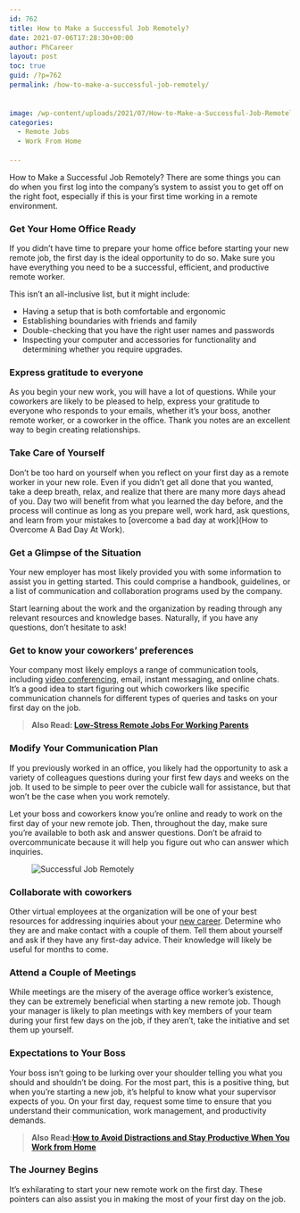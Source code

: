 ```yaml
---
id: 762
title: How to Make a Successful Job Remotely?
date: 2021-07-06T17:28:30+00:00
author: PhCareer
layout: post
toc: true
guid: /?p=762
permalink: /how-to-make-a-successful-job-remotely/


image: /wp-content/uploads/2021/07/How-to-Make-a-Successful-Job-Remotely.jpg
categories:
  - Remote Jobs
  - Work From Home

---
```

How to Make a Successful Job Remotely? There are some things you can do when you first log into the company&#8217;s system to assist you to get off on the right foot, especially if this is your first time working in a remote environment.

### **Get Your Home Office Ready**

If you didn&#8217;t have time to prepare your home office before starting your new remote job, the first day is the ideal opportunity to do so. Make sure you have everything you need to be a successful, efficient, and productive remote worker.

This isn&#8217;t an all-inclusive list, but it might include:

  * Having a setup that is both comfortable and ergonomic
  * Establishing boundaries with friends and family
  * Double-checking that you have the right user names and passwords
  * Inspecting your computer and accessories for functionality and determining whether you require upgrades.

### **Express gratitude to everyone**

As you begin your new work, you will have a lot of questions. While your coworkers are likely to be pleased to help, express your gratitude to everyone who responds to your emails, whether it&#8217;s your boss, another remote worker, or a coworker in the office. Thank you notes are an excellent way to begin creating relationships.

### **Take Care of Yourself**

Don&#8217;t be too hard on yourself when you reflect on your first day as a remote worker in your new role. Even if you didn&#8217;t get all done that you wanted, take a deep breath, relax, and realize that there are many more days ahead of you. Day two will benefit from what you learned the day before, and the process will continue as long as you prepare well, work hard, ask questions, and learn from your mistakes to \[overcome a bad day at work\](How to Overcome A Bad Day At Work).

### **Get a Glimpse of the Situation**

Your new employer has most likely provided you with some information to assist you in getting started. This could comprise a handbook, guidelines, or a list of communication and collaboration programs used by the company.

Start learning about the work and the organization by reading through any relevant resources and knowledge bases. Naturally, if you have any questions, don&#8217;t hesitate to ask!

### **Get to know your coworkers&#8217; preferences**

Your company most likely employs a range of communication tools, including [video conferencing](https://en.wikipedia.org/wiki/Videotelephony), email, instant messaging, and online chats. It&#8217;s a good idea to start figuring out which coworkers like specific communication channels for different types of queries and tasks on your first day on the job.

<blockquote class="wp-block-quote">
  <p>
    <strong>Also Read: <a href="/low-stress-remote-jobs-for-working-parents/">Low-Stress Remote Jobs For Working Parents</a></strong>
  </p>
</blockquote>

### **Modify Your Communication Plan**

If you previously worked in an office, you likely had the opportunity to ask a variety of colleagues questions during your first few days and weeks on the job. It used to be simple to peer over the cubicle wall for assistance, but that won&#8217;t be the case when you work remotely.

Let your boss and coworkers know you&#8217;re online and ready to work on the first day of your new remote job. Then, throughout the day, make sure you&#8217;re available to both ask and answer questions. Don&#8217;t be afraid to overcommunicate because it will help you figure out who can answer which inquiries.

<div class="wp-block-image">
  <figure class="aligncenter size-large"><img loading="lazy" width="1024" height="449" src="/wp-content/uploads/2021/07/How-to-Successfully-Start-a-New-Job-Remotely-1024x449.png" alt="Successful Job Remotely" class="wp-image-763" srcset="/wp-content/uploads/2021/07/How-to-Successfully-Start-a-New-Job-Remotely-1024x449.png 1024w, /wp-content/uploads/2021/07/How-to-Successfully-Start-a-New-Job-Remotely-300x132.png 300w, /wp-content/uploads/2021/07/How-to-Successfully-Start-a-New-Job-Remotely-768x337.png 768w, /wp-content/uploads/2021/07/How-to-Successfully-Start-a-New-Job-Remotely.png 1140w" sizes="(max-width: 1024px) 100vw, 1024px" /></figure>
</div>

### **Collaborate with coworkers**

Other virtual employees at the organization will be one of your best resources for addressing inquiries about your [new career](/how-to-changing-career-without-losing-your-mind-or-yourself/). Determine who they are and make contact with a couple of them. Tell them about yourself and ask if they have any first-day advice. Their knowledge will likely be useful for months to come.

### **Attend a Couple of Meetings**

While meetings are the misery of the average office worker&#8217;s existence, they can be extremely beneficial when starting a new remote job. Though your manager is likely to plan meetings with key members of your team during your first few days on the job, if they aren&#8217;t, take the initiative and set them up yourself.

### **Expectations to Your Boss**

Your boss isn&#8217;t going to be lurking over your shoulder telling you what you should and shouldn&#8217;t be doing. For the most part, this is a positive thing, but when you&#8217;re starting a new job, it&#8217;s helpful to know what your supervisor expects of you. On your first day, request some time to ensure that you understand their communication, work management, and productivity demands.

<blockquote class="wp-block-quote">
  <p>
    <strong>Also Read:<a href="/how-to-avoid-distractions-and-stay-productive-when-you-work-from-home/">How to Avoid Distractions and Stay Productive When You Work from Home</a></strong>
  </p>
</blockquote>



### **The Journey Begins**

It&#8217;s exhilarating to start your new remote work on the first day. These pointers can also assist you in making the most of your first day on the job.
